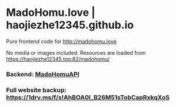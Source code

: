 # MadoHomu.love | haojiezhe12345.github.io

Pure frontend code for http://madohomu.love

No media or images included. Resources are loaded from https://haojiezhe12345.top:82/madohomu/

### Backend: [MadoHomuAPI](https://github.com/haojiezhe12345/MadoHomuAPI)

### Full website backup: https://1drv.ms/f/s!AhBOA0l_B26M51sTobCapRxkqXoS
